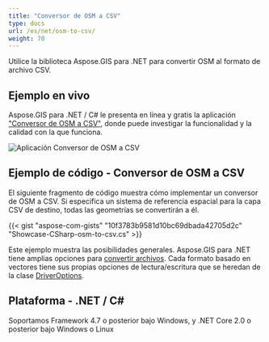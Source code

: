 ```yaml
---
title: "Conversor de OSM a CSV"
type: docs
url: /es/net/osm-to-csv/
weight: 70
---
```


Utilice la biblioteca Aspose.GIS para .NET para convertir OSM al formato de archivo CSV.

## **Ejemplo en vivo**

Aspose.GIS para .NET / C# le presenta en línea y gratis la aplicación ["Conversor de OSM a CSV"](https://products.aspose.app/gis/conversion/osm-to-csv), donde puede investigar la funcionalidad y la calidad con la que funciona.

![Aplicación Conversor de OSM a CSV](conversion.png)

## **Ejemplo de código - Conversor de OSM a CSV**

El siguiente fragmento de código muestra cómo implementar un conversor de OSM a CSV. Si especifica un sistema de referencia espacial para la capa CSV de destino, todas las geometrías se convertirán a él. 

{{< gist "aspose-com-gists" "10f3783b9581d10bc69dbada42705d2c" "Showcase-CSharp-osm-to-csv.cs" >}}

Este ejemplo muestra las posibilidades generales. Aspose.GIS para .NET tiene amplias opciones para [convertir archivos](https://docs.aspose.com/gis/net/vector-layers/). Cada formato basado en vectores tiene sus propias opciones de lectura/escritura que se heredan de la clase [DriverOptions](https://reference.aspose.com/gis/net/aspose.gis/driveroptions).

## **Plataforma - .NET / C#**

Soportamos Framework 4.7 o posterior bajo Windows, y .NET Core 2.0 o posterior bajo Windows o Linux
